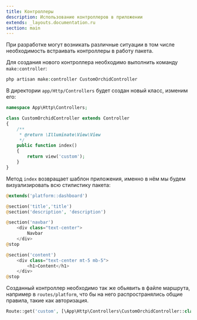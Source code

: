 ```yaml
---
title: Контроллеры
description: Использование контроллеров в приложении
extends: _layouts.documentation.ru
section: main
---
```



При разработке могут возникать различные ситуации в том числе необходимость встраивать контроллеры в работу пакета. 


Для создания нового контроллера необходимо выполнить команду `make:controller`:

```php
php artisan make:controller CustomOrchidController
```

В директории `app/Http/Controllers` будет создан новый класс, изменим его:

```php
namespace App\Http\Controllers;

class CustomOrchidController extends Controller
{
    /**
     * @return \Illuminate\View\View
     */
    public function index()
    {
        return view('custom');
    }
}

```

Метод `index` возвращает шаблон приложения, именно в нём мы будем визуализировать всю стилистику пакета:

```php
@extends('platform::dashboard')

@section('title','title')
@section('description', 'description')

@section('navbar')
    <div class="text-center">
        Navbar
    </div>
@stop

@section('content')
    <div class="text-center mt-5 mb-5">
        <h1>Content</h1>
    </div>
@stop
```

Созданный контроллер необходимо так же обьявить в файле маршрута, например в `routes/platform`,
что бы на него распространялись общие правила, такие как авторизация.

```php
Route::get('custom', [\App\Http\Controllers\CustomOrchidController::class, 'index']);
```
